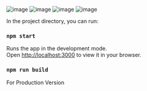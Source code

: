 ![image](https://user-images.githubusercontent.com/47062638/222961475-e6ada869-1f77-45fc-9f06-317ef47c4d8f.png)
![image](https://user-images.githubusercontent.com/47062638/222961495-335bbe48-6d06-49ee-926f-0fb1c853afb9.png)
![image](https://user-images.githubusercontent.com/47062638/222961514-134d19ef-07e5-4ddd-b731-d54d64e9f6df.png)
![image](https://user-images.githubusercontent.com/47062638/222961522-8bd3ca88-c6ca-42d3-a62b-b9c13def9cc7.png)

In the project directory, you can run:

### `npm start`

Runs the app in the development mode.\
Open [http://localhost:3000](http://localhost:3000) to view it in your browser.

### `npm run build`

For Production Version


